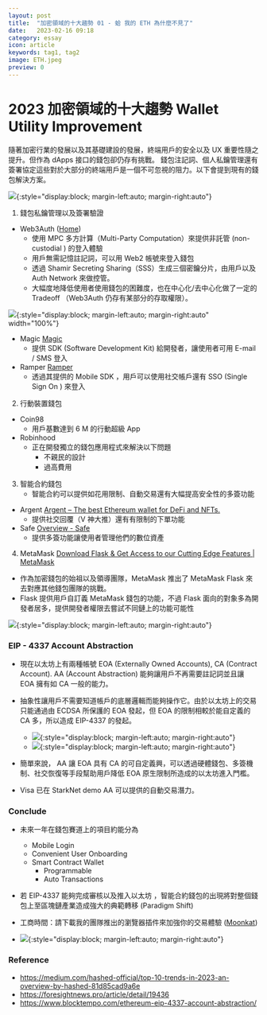 ```yaml
---
layout: post
title:  "加密領域的十大趨勢 01 - 蛤 我的 ETH 為什麼不見了"
date:   2023-02-16 09:18
category: essay
icon: article
keywords: tag1, tag2
image: ETH.jpeg
preview: 0
---
```

# 2023 加密領域的十大趨勢 Wallet Utility Improvement

隨著加密行業的發展以及其基礎建設的發展，終端用戶的安全以及 UX 重要性隨之提升。但作為 dApps 接口的錢包卻仍存有挑戰。
錢包注記詞、個人私鑰管理還有簽署協定這些對於大部分的終端用戶是一個不可忽視的阻力。以下會提到現有的錢包解決方案。

![](https://i.imgur.com/To9u0ZY.png){:style="display:block; margin-left:auto; margin-right:auto"}

1. 錢包私鑰管理以及簽署驗證
* Web3Auth ([Home](https://web3auth.io/))
	* 使用 MPC 多方計算（Multi-Party Computation）來提供非託管 (non-custodial ) 的登入體驗
	* 用戶無需記憶註記詞，可以用 Web2 帳號來登入錢包
	* 透過 Shamir Secreting Sharing（SSS）生成三個密鑰分片，由用戶以及 Auth Network 來做控管。
	* 大幅度地降低使用者使用錢包的困難度，也在中心化/去中心化做了一定的  Tradeoff （Web3Auth 仍存有某部分的存取權限）。
	
![](https://i.imgur.com/FDCbfTI.png){:style="display:block; margin-left:auto; margin-right:auto" width="100%"}

* Magic [Magic](https://magic.link/) 
	* 提供 SDK (Software Development Kit) 給開發者，讓使用者可用 E-mail / SMS 登入
*  Ramper [Ramper](https://www.ramper.xyz/)
	* 透過其提供的 Mobile SDK ，用戶可以使用社交帳戶還有 SSO (Single Sign On ) 來登入

2. 行動裝置錢包
* Coin98
	* 用戶基數達到 6 M 的行動超級 App
* Robinhood
	* 正在開發獨立的錢包應用程式來解決以下問題
		* 不親民的設計
		* 過高費用

3. 智能合約錢包
	* 智能合約可以提供如花用限制、自動交易還有大幅提高安全性的多簽功能
* Argent [Argent – The best Ethereum wallet for DeFi and NFTs.](https://www.argent.xyz/)
	* 提供社交回覆（V 神大推）還有有限制的下單功能
* Safe  [Overview - Safe](https://safe.global/) 
	* 提供多簽功能讓使用者管理他們的數位資產

4. MetaMask [Download Flask & Get Access to our Cutting Edge Features | MetaMask](https://metamask.io/flask/)
* 作為加密錢包的始祖以及領導團隊，MetaMask 推出了 MetaMask Flask 來去對應其他錢包團隊的挑戰。
* Flask 提供用戶自訂義 MetaMask 錢包的功能，不過 Flask 面向的對象多為開發者居多，提供開發者權限去嘗試不同鏈上的功能可能性

![](https://i.imgur.com/MEgEwCL.png){:style="display:block; margin-left:auto; margin-right:auto"}


### EIP - 4337  Account Abstraction
* 現在以太坊上有兩種帳號 EOA (Externally Owned Accounts), CA (Contract Account). AA (Account Abstraction) 能夠讓用戶不再需要註記詞並且讓 EOA 擁有如 CA 一般的能力。
* 抽象性讓用戶不需要知道帳戶的底層邏輯而能夠操作它。由於以太坊上的交易只能通過由 ECDSA 所保護的 EOA 發起，但 EOA 的限制相較於能自定義的 CA 多，所以造成 EIP-4337 的發起。

	* ![](https://i.imgur.com/cpILSVo.png){:style="display:block; margin-left:auto; margin-right:auto"}
	* ![](https://i.imgur.com/73fITB2.png){:style="display:block; margin-left:auto; margin-right:auto"}

* 簡單來說， AA 讓 EOA 具有 CA 的可自定義興，可以透過硬體錢包、多簽機制、社交恢復等手段幫助用戶降低 EOA 原生限制所造成的以太坊進入門檻。
* Visa 已在 StarkNet demo AA 可以提供的自動交易潛力。

### Conclude
* 未來一年在錢包賽道上的項目約能分為
	* Mobile Login
	* Convenient User Onboarding
	* Smart Contract Wallet
		* Programmable
		* Auto Transactions
* 若 EIP-4337 能夠完成審核以及推入以太坊 ，智能合約錢包的出現將對整個錢包上至區塊鏈產業造成強大的典範轉移 (Paradigm Shift)
* 工商時間：請下載我的團隊推出的瀏覽器插件來加強你的交易體驗 ([Moonkat](https://moonkat.io/))

* ![](https://i.imgur.com/XpJ6EY2.png){:style="display:block; margin-left:auto; margin-right:auto"}

### Reference
* https://medium.com/hashed-official/top-10-trends-in-2023-an-overview-by-hashed-81d85cad9a6e
* https://foresightnews.pro/article/detail/19436
* https://www.blocktempo.com/ethereum-eip-4337-account-abstraction/